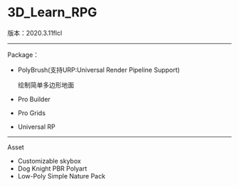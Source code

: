 # 3D_Learn_RPG

版本：2020.3.11flcl

---

Package：

- PolyBrush(支持URP:Universal Render Pipeline Support)

  绘制简单多边形地面

- Pro Builder

  

- Pro Grids

- Universal RP

---

Asset 

- Customizable skybox
- Dog Knight PBR Polyart
- Low-Poly Simple Nature Pack